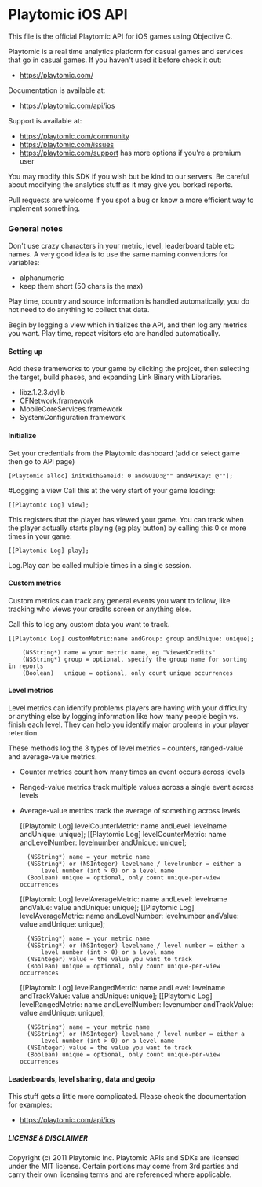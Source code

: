 # Playtomic iOS API

This file is the official Playtomic API for iOS games using Objective C. 

Playtomic is a real time analytics platform for casual games and services 
that go in casual games.  If you haven't used it before check it out:

- https://playtomic.com/

Documentation is available at:

- https://playtomic.com/api/ios

Support is available at:
	
- https://playtomic.com/community
- https://playtomic.com/issues
- https://playtomic.com/support has more options if you're a premium user
	
	
You may modify this SDK if you wish but be kind to our servers.  Be
careful about modifying the analytics stuff as it may give you 
borked reports.

Pull requests are welcome if you spot a bug or know a more efficient
way to implement something.

### General notes
Don't use crazy characters in your metric, level, leaderboard table etc 
names.  A very good idea is to use the same naming conventions for variables:

- alphanumeric
- keep them short (50 chars is the max)

Play time, country and source information is handled automatically, you do not 
need to do anything to collect that data.

Begin by logging a view which initializes the API, and then log any metrics you 
want.  Play time, repeat visitors etc are handled automatically.

#### Setting up
Add these frameworks to your game by clicking the projcet, then selecting 
the target, build phases, and expanding Link Binary with Libraries.

- libz.1.2.3.dylib
- CFNetwork.framework
- MobileCoreServices.framework
- SystemConfiguration.framework

#### Initialize
Get your credentials from the Playtomic dashboard (add or select game then go to API page)

	[Playtomic alloc] initWithGameId: 0 andGUID:@"" andAPIKey: @""]; 

#Logging a view
Call this at the very start of your game loading:

	[[Playtomic Log] view];

This registers that the player has viewed your game.  You can track when 
the player actually starts playing (eg play button) by calling this 0 or 
more times in your game:

	[[Playtomic Log] play];
	
Log.Play can be called multiple times in a single session.

#### Custom metrics
Custom metrics can track any general events you want to follow, like 
tracking who views your credits screen or anything else.

Call this to log any custom data you want to track.

	[[Playtomic Log] customMetric:name andGroup: group andUnique: unique];
	
		(NSString*)	name = your metric name, eg "ViewedCredits"
		(NSString*)	group = optional, specify the group name for sorting in reports
		(Boolean)	unique = optional, only count unique occurrences 

#### Level metrics
Level metrics can identify problems players are having with your difficulty 
or anything else by logging information like how many people begin vs. finish
each level.  They can help you identify major problems in your player retention.

These methods log the 3 types of level metrics - counters, ranged-value 
and average-value metrics.

- Counter metrics count how many times an event occurs across levels
- Ranged-value metrics track multiple values across a single event across levels
- Average-value metrics track the average of something across levels

	[[Playtomic Log] levelCounterMetric: name andLevel: levelname andUnique: unique];
	[[Playtomic Log] levelCounterMetric: name andLevelNumber: levelnumber andUnique: unique];

		(NSString*) name = your metric name
		(NSString*) or (NSInteger) levelname / levelnumber = either a 
			level number (int > 0) or a level name
		(Boolean) unique = optional, only count unique-per-view occurrences

	[[Playtomic Log] levelAverageMetric: name andLevel: levelname andValue: value andUnique: unique];
	[[Playtomic Log] levelAverageMetric: name andLevelNumber: levelnumber andValue: value andUnique: unique];

		(NSString*) name = your metric name
		(NSString*) or (NSInteger) levelname / level number = either a 
			level number (int > 0) or a level name
		(NSInteger) value = the value you want to track
		(Boolean) unique = optional, only count unique-per-view occurrences 

	[[Playtomic Log] levelRangedMetric: name andLevel: levelname andTrackValue: value andUnique: unique];
	[[Playtomic Log] levelRangedMetric: name andLevelNumber: levenumber andTrackValue: value andUnique: unique];

		(NSString*) name = your metric name
		(NSString*) or (NSInteger) levelname / level number = either a 
			level number (int > 0) or a level name
		(NSInteger) value = the value you want to track
		(Boolean) unique = optional, only count unique-per-view occurrences 

#### Leaderboards, level sharing, data and geoip 
This stuff gets a little more complicated.  Please check the documentation 
for examples:

- https://playtomic.com/api/ios
	
##### LICENSE & DISCLAIMER
Copyright (c) 2011 Playtomic Inc.  Playtomic APIs and SDKs are licensed 
under the MIT license.  Certain portions may come from 3rd parties and 
carry their own licensing terms and are referenced where applicable.